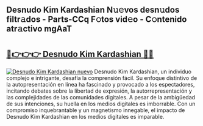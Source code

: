 ## Desnudo Kim Kardashian N𝚞𝚎vos desn𝚞dos filtr𝚊dos - Parts-CCq F𝚘tos vid𝚎o - C𝚘ntenido atr𝚊ctivo mgAaT

# <h2><a href="http://mb9inx.tromn.icu/?c=Desnudo+Kim+Kardashian">🔗👉👉👉 Desnudo Kim Kardashian 🔗🔗</a></h2>

[![Desnudo Kim Kardashian nuevo](https://i.imgur.com/pEAQMta.gif)](http://mb9inx.tromn.icu/?c=Desnudo+Kim+Kardashian)
Desnudo Kim Kardashian, un individuo complejo e intrigante, desafía la comprensión fácil. Su enfoque distintivo de la autopresentación en línea ha fascinado y provocado a los espectadores, incitando debates sobre la libertad de expresión, la autorrepresentación y las complejidades de las comunidades digitales. A pesar de la ambigüedad de sus intenciones, su huella en los medios digitales es imborrable. Con un compromiso inquebrantable y un magnetismo innegable, el impacto de Desnudo Kim Kardashian en los medios digitales es imparable.
